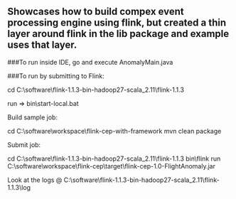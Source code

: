 
## Showcases how to build compex event processing engine using flink, but created a thin layer around flink in the lib package and example uses that layer.

###To run inside IDE, go and execute AnomalyMain.java

###To run by submitting to Flink:

cd C:\software\flink-1.1.3-bin-hadoop27-scala_2.11\flink-1.1.3

run => bin\start-local.bat

Build sample job: 

cd C:\software\workspace\flink-cep-with-framework
mvn clean package

Submit job: 

cd C:\software\flink-1.1.3-bin-hadoop27-scala_2.11\flink-1.1.3
bin\flink run C:\software\workspace\flink-cep\target\flink-cep-1.0-FlightAnomaly.jar

Look at the logs @ C:\software\flink-1.1.3-bin-hadoop27-scala_2.11\flink-1.1.3\log
